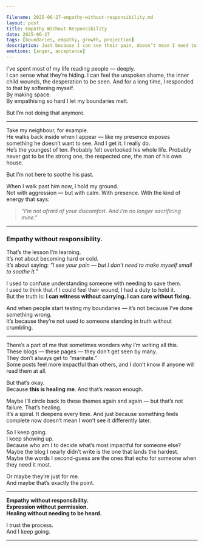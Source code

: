 ```yaml
---

Filename: 2025-06-27-empathy-without-responsibility.md
layout: post
title: Empathy Without Responsibility
date: 2025-06-27
tags: [boundaries, empathy, growth, projection]
description: Just because I can see their pain, doesn’t mean I need to carry it. A reflection on holding boundaries without hardening my heart.
emotions: [anger, acceptance]
---
```


I’ve spent most of my life reading people — deeply.  
I can sense what they’re hiding. I can feel the unspoken shame, the inner child wounds, the desperation to be seen. And for a long time, I responded to that by softening myself.  
By making space.  
By empathising so hard I let my boundaries melt.

But I’m not doing that anymore.

---

Take my neighbour, for example.  
He walks back inside when I appear — like my presence exposes something he doesn’t want to see. And I get it. I really do.  
He’s the youngest of ten. Probably felt overlooked his whole life. Probably never got to be the strong one, the respected one, the man of his own house.  

But I’m not here to soothe his past.

When I walk past him now, I hold my ground.  
Not with aggression — but with calm. With presence. With the kind of energy that says:
> *“I’m not afraid of your discomfort. And I’m no longer sacrificing mine.”*

---

### Empathy without responsibility.

That’s the lesson I’m learning.  
It’s not about becoming hard or cold.  
It’s about saying: *“I see your pain — but I don’t need to make myself small to soothe it.”*

I used to confuse understanding someone with needing to save them.  
I used to think that if I could feel their wound, I had a duty to hold it.  
But the truth is: **I can witness without carrying. I can care without fixing.**

And when people start testing my boundaries — it’s not because I’ve done something wrong.  
It’s because they’re not used to someone standing in truth without crumbling.

---

There’s a part of me that sometimes wonders why I’m writing all this.  
These blogs — these pages — they don’t get seen by many.  
They don’t always get to “marinate.”  
Some posts feel more impactful than others, and I don’t know if anyone will read them at all.

But that’s okay.  
Because **this is healing me**. And that’s reason enough.

Maybe I’ll circle back to these themes again and again — but that’s not failure. That’s healing.  
It’s a spiral. It deepens every time. And just because something feels complete now doesn’t mean I won’t see it differently later.

So I keep going.  
I keep showing up.  
Because who am I to decide what’s most impactful for someone else?  
Maybe the blog I nearly didn’t write is the one that lands the hardest.  
Maybe the words I second-guess are the ones that echo for someone when they need it most.

Or maybe they’re just for me.  
And maybe that’s exactly the point.

---

**Empathy without responsibility.  
Expression without permission.  
Healing without needing to be heard.**

I trust the process.  
And I keep going.


---